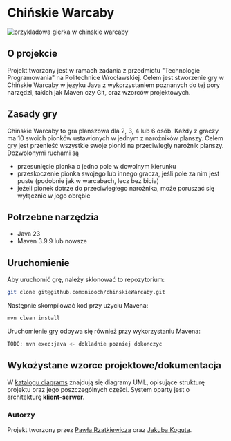 # Chińskie Warcaby
![przykladowa gierka w chinskie warcaby](https://jkogut.pl/assets/chineseCheckers.jpg)

## O projekcie
Projekt tworzony jest w ramach zadania z przedmiotu "Technologie Programowania" na Politechnice Wrocławskiej.
Celem jest stworzenie gry w Chińskie Warcaby w języku Java z wykorzystaniem poznanych do tej pory narzędzi, takich jak Maven czy Git, oraz wzorców projektowych.

## Zasady gry
Chińskie Warcaby to gra planszowa dla 2, 3, 4 lub 6 osób. Każdy z graczy ma 10 swoich pionków ustawionych w jednym z narożników planszy. Celem gry jest przenieść wszystkie swoje pionki na przeciwległy narożnik planszy.
Dozwolonymi ruchami są
- przesunięcie pionka o jedno pole w dowolnym kierunku
- przeskoczenie pionka swojego lub innego gracza, jeśli pole za nim jest puste (podobnie jak w warcabach, lecz bez bicia)
- jeżeli pionek dotrze do przeciwległego narożnika, może poruszać się wyłącznie w jego obrębie

## Potrzebne narzędzia
- Java 23
- Maven 3.9.9
lub nowsze

## Uruchomienie
Aby uruchomić grę, należy sklonować to repozytorium:
```bash
git clone git@github.com:niooch/chinskieWarcaby.git
```
Następnie skompilować kod przy użyciu Mavena:
```bash
mvn clean install
```
Uruchomienie gry odbywa się również przy wykorzystaniu Mavena:
```bash
TODO: mvn exec:java <- dokladnie pozniej dokonczyc
```
## Wykożystane wzorce projektowe/dokumentacja
W [katalogu diagrams](diagrams) znajdują się diagramy UML, opisujące strukturę projektu oraz jego poszczególnych części.
System oparty jest o architekturę **klient-serwer**.

### Autorzy
Projekt tworzony przez [Pawła Rzatkiewicza](https://github.com/zotkief) oraz [Jakuba Koguta](https://jkogut.pl/).
